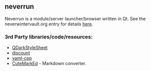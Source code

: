 ## neverrun

Neverrun is a module/server launcher/browser written in Qt.  See the
neverwintervault.org entry for details
[here](http://neverwintervault.org/project/nwn1/other/tool/neverrun).

### 3rd Party libraries/code/resources:
* [QDarkStyleSheet](https://github.com/ColinDuquesnoy/QDarkStyleSheet)
* [discount](https://github.com/Orc/discount)
* [yaml-cpp](https://code.google.com/p/yaml-cpp/)
* [CuteMarkEd](https://github.com/cloose/CuteMarkEd) - Markdown converter.
